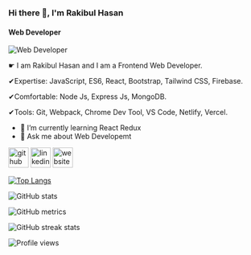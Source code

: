 ### Hi there 👋, I'm Rakibul Hasan
#### Web Developer
![Web Developer](https://media.licdn.com/dms/image/D5616AQH08flJSoVgOQ/profile-displaybackgroundimage-shrink_350_1400/0/1676796953472?e=1684972800&v=beta&t=PXhRo-r00dzEhuY3iapkh1GCIYFMF8__APhE7u2JGPs)

☛ I am Rakibul Hasan and I am a Frontend Web Developer. 

✔Expertise: JavaScript, ES6, React, Bootstrap, Tailwind CSS, Firebase. 

✔Comfortable: Node Js, Express Js, MongoDB.

✔Tools: Git, Webpack, Chrome Dev Tool, VS Code, Netlify, Vercel.

- 🌱 I’m currently learning React Redux 
- 💬 Ask me about Web Developemt  


[<img src='https://cdn.jsdelivr.net/npm/simple-icons@3.0.1/icons/github.svg' alt='github' height='40'>](https://github.com/Rakibul-Hasan07)  [<img src='https://cdn.jsdelivr.net/npm/simple-icons@3.0.1/icons/linkedin.svg' alt='linkedin' height='40'>](https://www.linkedin.com/in/https://www.linkedin.com/in/rakibul-hasan07//)  [<img src='https://cdn.jsdelivr.net/npm/simple-icons@3.0.1/icons/icloud.svg' alt='website' height='40'>](https://rakibul--hasan.firebaseapp.com/)  

[![Top Langs](https://github-readme-stats.vercel.app/api/top-langs/?username=Rakibul-Hasan07)](https://github.com/anuraghazra/github-readme-stats)

![GitHub stats](https://github-readme-stats.vercel.app/api?username=Rakibul-Hasan07&show_icons=true&count_private=true)  

![GitHub metrics](https://metrics.lecoq.io/Rakibul-Hasan07)  

![GitHub streak stats](https://streak-stats.demolab.com/?user=Rakibul-Hasan07)  

![Profile views](https://gpvc.arturio.dev/Rakibul-Hasan07)  
